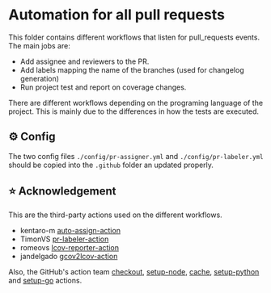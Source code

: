 # Automation for all pull requests

This folder contains different workflows that listen for pull_requests events. The main jobs are:
- Add assignee and reviewers to the PR.
- Add labels mapping the name of the branches (used for changelog generation)
- Run project test and report on coverage changes.


There are different workflows depending on the programing language of the project. This is mainly due to the differences in how the tests are executed.

## ⚙️ Config

The two config files `./config/pr-assigner.yml` and `./config/pr-labeler.yml` should be copied into the `.github` folder an updated properly.

## ⭐ Acknowledgement

This are the third-party actions used on the different workflows.

- kentaro-m [auto-assign-action](https://github.com/kentaro-m/auto-assign-action)
- TimonVS [pr-labeler-action](https://github.com/TimonVS/pr-labeler-action)
- romeovs [lcov-reporter-action](https://github.com/romeovs/lcov-reporter-action)
- jandelgado [gcov2lcov-action](https://github.com/jandelgado/gcov2lcov-action)

Also, the GitHub's action team [checkout](https://github.com/actions/checkout), [setup-node](https://github.com/actions/setup-node), [cache](https://github.com/actions/cache), [setup-python](https://github.com/actions/setup-python) and [setup-go](https://github.com/actions/setup-go) actions. 